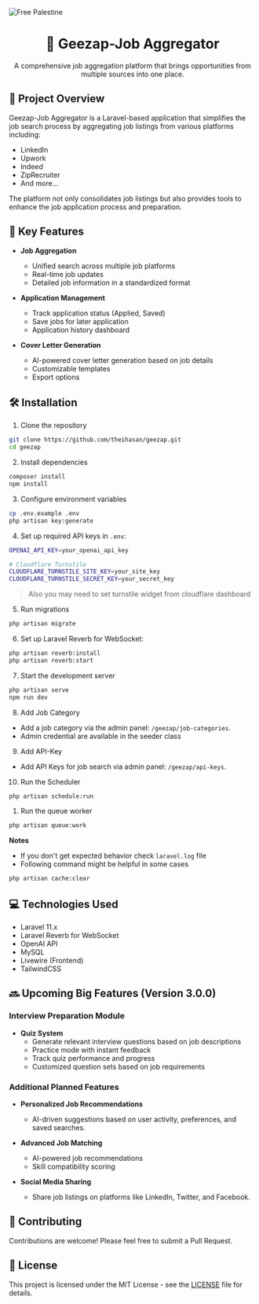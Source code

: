 
![Free Palestine](https://github.com/user-attachments/assets/2b796609-c819-4cf6-b454-993e47a6e0f2)


<div align="center">
  <h1>🎯 Geezap-Job Aggregator</h1>
  <p>A comprehensive job aggregation platform that brings opportunities from multiple sources into one place.</p>
</div>

## 📌 Project Overview

Geezap-Job Aggregator is a Laravel-based application that simplifies the job search process by aggregating job listings from various platforms including:
- LinkedIn
- Upwork
- Indeed
- ZipRecruiter
- And more...

The platform not only consolidates job listings but also provides tools to enhance the job application process and preparation.

## 🚀 Key Features

- **Job Aggregation**
    - Unified search across multiple job platforms
    - Real-time job updates
    - Detailed job information in a standardized format

- **Application Management**
    - Track application status (Applied, Saved)
    - Save jobs for later application
    - Application history dashboard

- **Cover Letter Generation**
    - AI-powered cover letter generation based on job details
    - Customizable templates
    - Export options

## 🛠️ Installation

1. Clone the repository
```bash
git clone https://github.com/theihasan/geezap.git
cd geezap
```

2. Install dependencies
```bash
composer install
npm install
```

3. Configure environment variables
```bash
cp .env.example .env
php artisan key:generate
```

4. Set up required API keys in `.env`:
```bash
OPENAI_API_KEY=your_openai_api_key

# Cloudflare Turnstile
CLOUDFLARE_TURNSTILE_SITE_KEY=your_site_key
CLOUDFLARE_TURNSTILE_SECRET_KEY=your_secret_key
```
> Also you may need to set turnstile widget from cloudflare dashboard

5. Run migrations
```bash
php artisan migrate
```

6. Set up Laravel Reverb for WebSocket:
```bash
php artisan reverb:install
php artisan reverb:start
```

7. Start the development server
```bash
php artisan serve
npm run dev
```

8. Add Job Category
- Add a job category via the admin panel: `/geezap/job-categories`.
- Admin credential are available in the seeder class

9. Add API-Key
- Add API Keys for job search via admin panel: `/geezap/api-keys`.

10. Run the Scheduler
```bash
php artisan schedule:run
```

1.   Run the queue worker
```bash
php artisan queue:work
```

**Notes**
- If you don't get expected behavior check `laravel.log` file
- Following command might be helpful in some cases
```bash
php artisan cache:clear
```

## 💻 Technologies Used

- Laravel 11.x
- Laravel Reverb for WebSocket
- OpenAI API
- MySQL
- Livewire (Frontend)
- TailwindCSS

## 🔜 Upcoming Big Features (Version 3.0.0)

### Interview Preparation Module
- **Quiz System**
    - Generate relevant interview questions based on job descriptions
    - Practice mode with instant feedback
    - Track quiz performance and progress
    - Customized question sets based on job requirements

### Additional Planned Features
- **Personalized Job Recommendations**
    - AI-driven suggestions based on user activity, preferences, and saved searches.

- **Advanced Job Matching**
    - AI-powered job recommendations
    - Skill compatibility scoring

- **Social Media Sharing**
    - Share job listings on platforms like LinkedIn, Twitter, and Facebook.


## 🤝 Contributing

Contributions are welcome! Please feel free to submit a Pull Request.

## 📝 License

This project is licensed under the MIT License - see the [LICENSE](LICENSE) file for details.
